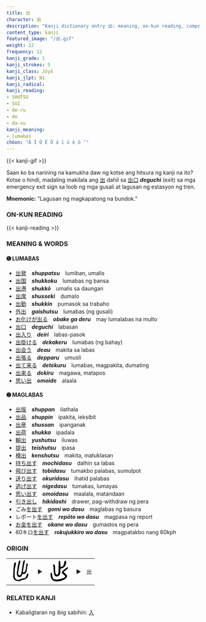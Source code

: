 ```yaml
---
title: 出
character: 出
description: "Kanji dictionary entry 出: meaning, on-kun reading, compounds, origin, related kanji"
content_type: kanji
featured_image: "/出.gif"
weight: 12
frequency: 12
kanji_grade: 1
kanji_strokes: 5
kanji_class: Jōyō
kanji_jlpt: N1
kanji_radical: 
kanji_reading: 
- SHUTSU
- SUI
- de-ru
- de
- da-su
kanji_meaning:
- lumabas
chōon: "Ā Ī Ū Ē Ō ā ī ū ē ō ’"
---
```

[//]: # (Don't edit the line below. Kanji animated GIF code is automatically generated.)
{{< kanji-gif >}}

[//]: # (Edit below this line.)

Saan ko ba narining na kamukha daw ng kotse ang hitsura ng kanji na ito? Kotse o hindi, madaling makilala ang [出](../出) dahil sa [出](../出)[口](../口) ***deguchi*** (exit) sa mga emergency exit sign sa loob ng mga gusali at lagusan ng estasyon ng tren.
 
**Mnemonic:** "Lagusan ng magkapatong na bundok."

### ON-KUN READING

[//]: # (Don't edit the line below. ON-KUN READING code is automatically generated.)
{{< kanji-reading >}}

### MEANING & WORDS

#### ➊ **LUMABAS**
  - [出](../出)[発](../発)　***shuppatsu***　lumiban, umalis
  - [出](../出)[国](../国)　***shukkoku***　lumabas ng bansa
  - [出](../出)[港](../港)　***shukkō***　umalis sa daungan
  - [出](../出)[席](../席)　***shusseki***　dumalo
  - [出](../出)[勤](../勤)　***shukkin***　pumasok sa trabaho
  - [外](../外)[出](../出)　***gaishutsu***　lumabas (ng gusali)
  - [お](../お)[化け](../化)[が](../が)[出る](../出)　***obake ga deru***　may lumalabas na multo
  - [出](../出)[口](../口)　***deguchi***　labasan
  - [出](../出)[入り](../入)　***deiri***　labas-pasok
  - [出](../出)[掛ける](../掛)　***dekakeru***　lumabas (ng bahay)
  - [出](../出)[会う](../会)　***deau***　makita sa labas
  - [出](../出)[張る](../張)　***depparu***　umusli
  - [出て](../出)[来る](../来)　***detekuru***　lumabas, magpakita, dumating
  - [出](../出)[来る](../来)　***dekiru***　magawa, matapos
  - [思い](../思)[出](../出)　***omoide***　alaala


#### ➋ **MAGLABAS**
  - [出](../出)[版](../版)　***shuppan***　ilathala
  - [出](../出)[品](../品)　***shuppin***　ipakita, ieksibit
  - [出](../出)[産](../産)　***shussan***　ipanganak
  - [出](../出)[荷](../版)　***shukka***　ipadala
  - [輸](../輸)[出](../出)　***yushutsu***　iluwas
  - [提](../提)[出](../出)　***teishutsu***　ipasa
  - [検](../検)[出](../出)　***kenshutsu***　makita, matuklasan
  - [持ち](../持)[出す](../出)　***mochidasu***　dalhin sa labas
  - [飛び](../飛)[出す](../出)　***tobidasu***　tumakbo palabas, sumulpot
  - [送り](../送)[出す](../出)　***okuridasu***　ihatid palabas
  - [逃げ](../逃)[出す](../出)　***nigedasu***　tumakas, lumayas
  - [思い](../思)[出す](../出)　***omoidasu***　maalala, matandaan
  - [引き](../引)[出し](../出)　***hikidashi***　drawer, pag-withdraw ng pera
  - ごみ[を](../../nihongo/を)[出す](../出)　***gomi wo dasu***　maglabas ng basura
  - レポート[を](../../nihongo/を)[出す](../出)　***repōto wo dasu***　magpasa ng report
  - [お](../../nihongo/お)[金](../金)[を](../../nihongo/を)[出す](../出)　***okane wo dasu***　gumastos ng pera
  - 60キロ[を](../../nihongo/を)[出す](../出)　***rokujukkiro wo dasu***　magpatakbo nang 60kph

### ORIGIN

<table class="kanji-table"><tr><td>
<img src="60px-出-seal.svg.png">
</td><td>▶</td><td>
<img src="60px-出-bigseal.svg.png">
</td><td>▶</td>
<td class="kanji-origin">出</td>
</tr></table>

### RELATED KANJI
- Kabaligtaran ng ibig sabihin: [入](../入)

